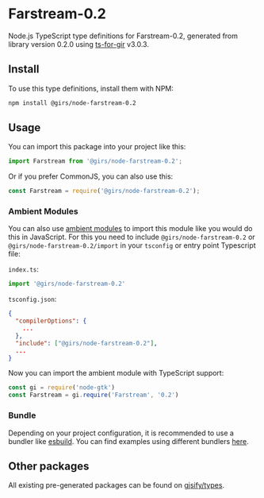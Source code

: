 
# Farstream-0.2

Node.js TypeScript type definitions for Farstream-0.2, generated from library version 0.2.0 using [ts-for-gir](https://github.com/gjsify/ts-for-gir) v3.0.3.


## Install

To use this type definitions, install them with NPM:
```bash
npm install @girs/node-farstream-0.2
```

## Usage

You can import this package into your project like this:
```ts
import Farstream from '@girs/node-farstream-0.2';
```

Or if you prefer CommonJS, you can also use this:
```ts
const Farstream = require('@girs/node-farstream-0.2');
```

### Ambient Modules

You can also use [ambient modules](https://github.com/gjsify/ts-for-gir/tree/main/packages/cli#ambient-modules) to import this module like you would do this in JavaScript.
For this you need to include `@girs/node-farstream-0.2` or `@girs/node-farstream-0.2/import` in your `tsconfig` or entry point Typescript file:

`index.ts`:
```ts
import '@girs/node-farstream-0.2'
```

`tsconfig.json`:
```json
{
  "compilerOptions": {
    ...
  },
  "include": ["@girs/node-farstream-0.2"],
  ...
}
```

Now you can import the ambient module with TypeScript support: 

```ts
const gi = require('node-gtk')
const Farstream = gi.require('Farstream', '0.2')
```


### Bundle

Depending on your project configuration, it is recommended to use a bundler like [esbuild](https://esbuild.github.io/). You can find examples using different bundlers [here](https://github.com/gjsify/ts-for-gir/tree/main/examples).

## Other packages

All existing pre-generated packages can be found on [gjsify/types](https://github.com/gjsify/types).

